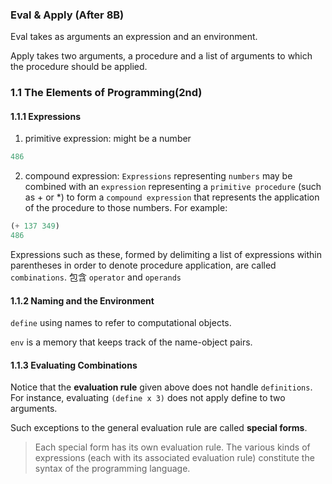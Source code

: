### Eval & Apply (After 8B)

Eval takes as arguments an expression and an environment.

Apply takes two arguments, a procedure and a list of arguments to which the procedure should be applied.

### 1.1 The Elements of Programming(2nd)

#### 1.1.1 Expressions

1. primitive expression:
might be a number
```lisp
486
```

2. compound expression:
`Expressions` representing `numbers` may be combined with an `expression` representing a `primitive procedure` (such as + or *) to form a `compound expression` that represents the application of the procedure to those numbers. For example:

```lisp
(+ 137 349)
486
```

Expressions such as these, formed by delimiting a list of expressions within parentheses in order to denote procedure application, are called `combinations`.
包含 `operator` and `operands`


#### 1.1.2 Naming and the Environment

`define` using names to refer to computational objects.

`env` is a memory that keeps track of the name-object pairs. 

#### 1.1.3 Evaluating Combinations

Notice that the **evaluation rule** given above does not handle `definitions`. For instance, evaluating `(define x 3)` does not apply define to two arguments.

Such exceptions to the general evaluation rule are called **special forms**.

> Each special form has its own evaluation rule. The various kinds of expressions (each with its associated evaluation rule) constitute the syntax of the programming language. 
